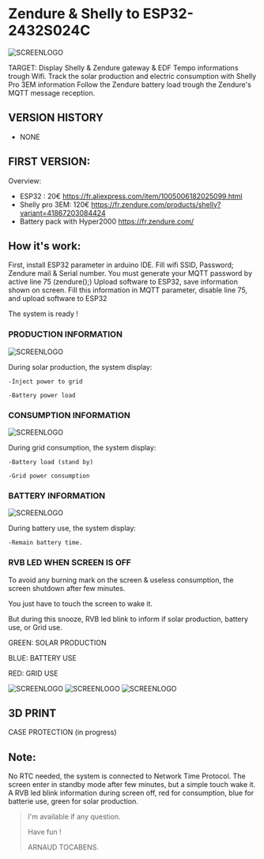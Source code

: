 # Zendure & Shelly to ESP32-2432S024C

![SCREENLOGO](https://github.com/Pidow/Zendure-ESP32-2432S024C/blob/main/img/IMG1.jpg?raw=true)

TARGET:
Display Shelly & Zendure gateway & EDF Tempo informations trough Wifi.
Track the solar production and electric consumption with Shelly Pro 3EM information
Follow the Zendure battery load trough the Zendure's MQTT message reception.


## VERSION HISTORY
*   NONE

## FIRST VERSION:

Overview:
*   ESP32 : 20€ https://fr.aliexpress.com/item/1005006182025099.html
*   Shelly pro 3EM: 120€ https://fr.zendure.com/products/shelly?variant=41867203084424
*   Battery pack with Hyper2000 https://fr.zendure.com/

## How it's work:
First, install ESP32 parameter in arduino IDE.
Fill wifi SSID, Password; Zendure mail & Serial number.
You must generate your MQTT password by active line 75 (zendure();)
Upload software to ESP32, save information shown on screen.
Fill this information in MQTT parameter, disable line 75, and upload software to ESP32

The system is ready !

### PRODUCTION INFORMATION
![SCREENLOGO](https://github.com/Pidow/Zendure-ESP32-2432S024C/blob/main/img/SCREENON_Prod.jpg?raw=true)

During solar production, the system display:

	-Inject power to grid
	
	-Battery power load

### CONSUMPTION INFORMATION
![SCREENLOGO](https://github.com/Pidow/Zendure-ESP32-2432S024C/blob/main/img/SCREENON_Conso.jpg?raw=true)

During grid consumption, the system display:

	-Battery load (stand by)
	
	-Grid power consumption

### BATTERY INFORMATION
![SCREENLOGO](https://github.com/Pidow/Zendure-ESP32-2432S024C/blob/main/img/SCREENON_Batterie.jpg?raw=true)

During battery use, the system display:

	-Remain battery time.
	
### RVB LED WHEN SCREEN IS OFF
To avoid any burning mark on the screen & useless consumption, the screen shutdown after few minutes.

You just have to  touch the screen to wake it.

But during this snooze, RVB led blink to inform if solar production, battery use, or Grid use.

GREEN: SOLAR PRODUCTION

BLUE: BATTERY USE

RED: GRID USE

![SCREENLOGO](https://github.com/Pidow/Zendure-ESP32-2432S024C/blob/main/img/SCREENOFF_Prod.jpg?raw=true)
![SCREENLOGO](https://github.com/Pidow/Zendure-ESP32-2432S024C/blob/main/img/SCREENOFF_Battery.jpg?raw=true)
![SCREENLOGO](https://github.com/Pidow/Zendure-ESP32-2432S024C/blob/main/img/SCREENOFF_Conso.jpg?raw=true)

## 3D PRINT
CASE PROTECTION (in progress)



## Note:
No RTC needed, the system is connected to Network Time Protocol.
The screen enter in standby mode after few minutes, but a simple touch wake it.
A RVB led blink information during screen off, red for consumption, blue for batterie use, green for solar production.

> I'm available if any question.
> 
> Have fun !
> 
>    ARNAUD TOCABENS.
